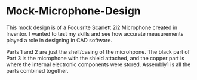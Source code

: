 # Mock-Microphone-Design

This mock design is of a Focusrite Scarlett 2i2 Microphone created in Inventor. I wanted to test my skills and see how accurate measurements played a role in designing in CAD software.

Parts 1 and 2 are just the shell/casing of the microhpone. The black part of Part 3 is the microphone with the shield attached, and the copper part is where the internal electronic components were stored. Assembly1 is all the parts combined together.
